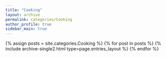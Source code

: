 ```yaml
---
title: "Cooking"
layout: archive
permalink: categories/Cooking
author_profile: true
sidebar_main: true
---
```


{% assign posts = site.categories.Cooking %}
{% for post in posts %} {% include archive-single2.html type=page.entries_layout %} {% endfor %}